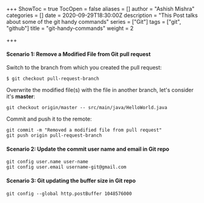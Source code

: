 +++
ShowToc = true
TocOpen = false
aliases = []
author = "Ashish Mishra"
categories = []
date = 2020-09-29T18:30:00Z
description = "This Post talks about some of the git handy commands"
series = ["Git"]
tags = ["git", "github"]
title = "git-handy-commands"
weight = 2

+++
#### Scenario 1: Remove a Modified File from Git pull request

Switch to the branch from which you created the pull request:

    $ git checkout pull-request-branch

Overwrite the modified file(s) with the file in another branch, let's consider it's **master**:

    git checkout origin/master -- src/main/java/HelloWorld.java

Commit and push it to the remote:

    git commit -m "Removed a modified file from pull request"
    git push origin pull-request-branch

#### Scenario 2: Update the commit user name and email in Git repo

    git config user.name user-name
    git config user.email username-git@gmail.com

#### Scenario 3: Git updating the buffer size in Git repo

    git config --global http.postBuffer 1048576000